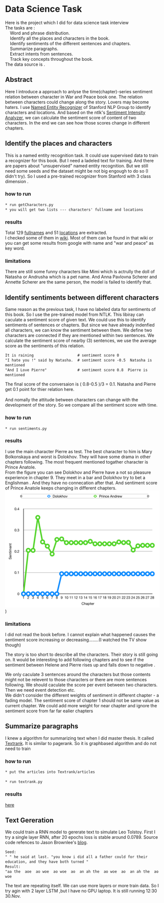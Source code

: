 # Data Science Task

Here is the project which I did for data science task interview<br />
The tasks are :<br />
   &nbsp; &nbsp; Word and phrase distribution.<br />
    &nbsp; &nbsp; Identify all the places and characters in the book.<br />
    &nbsp; &nbsp; Identify sentiments of the different sentences and chapters.<br />
    &nbsp; &nbsp; Summarize paragraphs.<br />
    &nbsp; &nbsp; Extract intents from sentences.<br />
    &nbsp; &nbsp; Track key concepts throughout the book.<br />
The data source is [<War and Peace book one>](https://en.wikisource.org/wiki/War_and_Peace/Book_One) .

## Abstract
Here I introduce a approach to anlyse the time(chapter)-series sentiment relation between character in War and Peace book one. The relation between characters could change along the story. Lovers may become haters. I use [Named Entity Recognizer](https://nlp.stanford.edu/software/CRF-NER.shtml) of Stanford NLP Group to identify characters and locations. And based on the ntlk's [Sentiment Intensity Analyzer](https://www.nltk.org/api/nltk.sentiment.html), we can calculate the sentiment score of content of two characters. In the end we can see how those scores change in different chapters.


## Identify the places and characters

This is a named entity recognition task. It could use supervised data to train a recognizer for this book. But I need a ladeled text for training. And there are papers about "unsupervised" named entity recognition. But we still need some seeds and the dataset might be not big engough to do so (I didn't try). So I used a pre-trained recognizer from Stanford with 3 class dimension .
### how to run
```
* run getCharacters.py
* you will get two lists --- characters' fullname and locations
 ```



### results
Total 129 [fullnames](https://github.com/licheng5625/data-science-task/blob/master/characts.txt) and 51 [locations](https://github.com/licheng5625/data-science-task/blob/master/locations.txt) are extracted.<br />
I checked some of them in [wiki](https://en.wikipedia.org/wiki/List_of_War_and_Peace_characters). Most of them can be found in that wiki or you can get some results from google with name and "war and peace" as key word.<br />

### limitations
There are still some funny characters like Mimi which is actrully the doll of Natasha or Andrusha which is a pet name.
And Anna Pavlovna Scherer and Annette Scherer are the same person, the model is failed to identify that.

## Identify sentiments between different characters
Same reason as the previous task, I have no labeled data for sentiments of this book. So I use the pre-trained model from NTLK. This libiray can caculate a sentiment score of given text. We could use this to identify sentiments of sentences or chapters. But since we have already indenfied all characters, we can know the sentiment between them. We define two characters are connected if they are mentioned within two sentences. We calculate the sentiment score of nearby (3) sentences, we use the average score as the sentiments of this relation.
```
It is raining                    # sentiment score 0
"I hate you !" said by Natasha.  # sentiment score -0.5  Natasha is mentioned
"And I Love Pierre"              # sentiment score 0.8  Pierre is mentioned
```
The final score of the conversaion is ( 0.8-0.5 )/3 = 0.1. Natasha and Pierre get 0.1 point for thier relation here.<br />
<br />
And nomally the attitude between characters can change with the development of the story. So we compare all the sentiment score with time.<br />

### how to run
```
* run sentiments.py

```
### results
I use the main character Pierre as test.  The best character to him is Mary Bolkonskaya and worst is Dolokhov. They will have some drama in other chapters following. The most frequent mentioned togather character is Prince Anatole.<br />
From the figure you can see Dolokhov and Pierre have a not so pleasure experience in chapter 9. They meet in a bar and Dolokhov try to bet a Englishman . And they have no connecation after that. And sentiment score of Prince Anatole keeps changing in different chapters.<br />
![figure](https://github.com/licheng5625/data-science-task/blob/master/result.png) )

### limitations
I did not read the book before. I cannot explain what happened causes the sentiment score increasing or decreasing........(I watched the TV show though)

The story is too short to describe all the characters. Their story is still going on. It would be interesting to add following chapters and to see if the sentiment between Helene and Pierre rises up and falls down to negative .<br />

We only caculate 3 sentences around the characters but those contents might not be relevent to those characters or there are more sentences following. We should caculate the score per event between two characters. Then we need event detection etc.<br />
We didn't consider the different weights of sentiment in different chapter - a fading model. The sentiment score of chapter 1 should not be same value as current chapter. We could add more weight for near chapter and ignore the sentiment score from far far ealier chapters<br />

## Summarize paragraphs
I knew a algorithm for summarizing text when I did master thesis. It called [Textrank]( https://web.eecs.umich.edu/~mihalcea/papers/mihalcea.emnlp04.pdf). It is similar to pagerank. So it is graphbased algorithm and do not need to train<br />

### how to run
```
* put the articles into Textrank/articles

* run textrank.py

```
### results
[here](https://github.com/licheng5625/data-science-task/tree/master/TextRank/summaries)


## Text Gereration
 We could train a RNN model to gererate text to simulate Leo Tolstoy. First I try a single layer RNN, after 20 epochs loss is stable around 0.0789. Source code refences to Jason Brownlee's [blog](https://machinelearningmastery.com/text-generation-lstm-recurrent-neural-networks-python-keras/).
 ```
 Seed:
 " " he said at last. "you know i did all a father could for their education, and they have both turned "
 Result:
 "aa the  aoe  ao woe  ao woe  ao  an ah the  ao woe  ao  an ah the  ao woe
 ```
 The text are repeating itself. We can use more layers or more train data. So I try agin with 2 layer LSTM ,but I have no GPU laptop. It is still running 12:30 30.Nov.
 